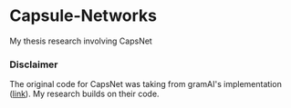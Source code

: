 # Capsule-Networks
My thesis research involving CapsNet

### Disclaimer
The original code for CapsNet was taking from gramAI's implementation ([link](https://github.com/gram-ai/capsule-networks)). My research builds on their code.

